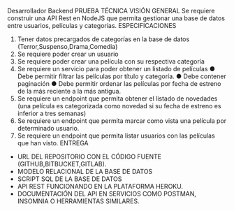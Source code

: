 Desarrollador Backend
PRUEBA TÉCNICA
VISIÓN GENERAL
Se requiere construir una API Rest en NodeJS que permita gestionar una base de datos entre
usuarios, películas y categorías.
ESPECIFICACIONES

1. Tener datos precargados de categorías en la base de datos
   (Terror,Suspenso,Drama,Comedia)
2. Se requiere poder crear un usuario
3. Se requiere poder crear una película con su respectiva categoría
4. Se requiere un servicio para poder obtener un listado de películas
   ● Debe permitir filtrar las películas por título y categoría.
   ● Debe contener paginación
   ● Debe permitir ordenar las películas por fecha de estreno de la más reciente a la
   más antigua.
5. Se requiere un endpoint que permita obtener el listado de novedades (una película es
   categorizada como novedad si su fecha de estreno es inferior a tres semanas)
6. Se requiere un endpoint que permita marcar como vista una película por determinado
   usuario.
7. Se requiere un endpoint que permita listar usuarios con las películas que han visto.
   ENTREGA

- URL DEL REPOSITORIO CON EL CÓDIGO FUENTE (GITHUB,BITBUCKET,GITLAB).
- MODELO RELACIONAL DE LA BASE DE DATOS
- SCRIPT SQL DE LA BASE DE DATOS
- API REST FUNCIONANDO EN LA PLATAFORMA HEROKU.
- DOCUMENTACIÓN DEL API EN SERVICIOS COMO POSTMAN, INSOMNIA O
  HERRAMIENTAS SIMILARES.
